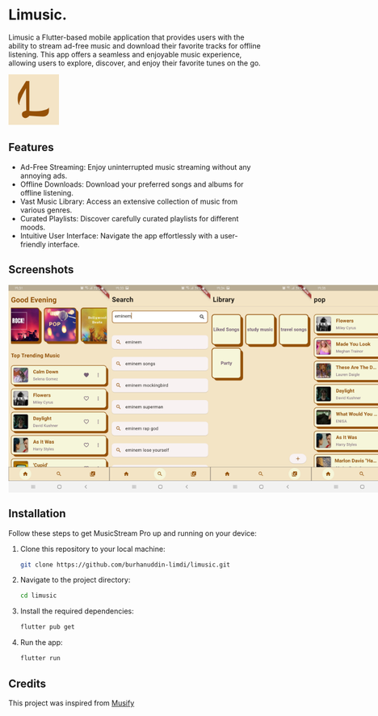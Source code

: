 # Limusic.

Limusic a Flutter-based mobile application that provides users with the ability to stream ad-free music and download their favorite tracks for offline listening. This app offers a seamless and enjoyable music experience, allowing users to explore, discover, and enjoy their favorite tunes on the go.

<img src="assets/other_images/limusic-logo.png" alt="Limsuic logo" width="100" height="100">


## Features

* Ad-Free Streaming: Enjoy uninterrupted music streaming without any annoying ads.
* Offline Downloads: Download your preferred songs and albums for offline listening.
* Vast Music Library: Access an extensive collection of music from various genres.
* Curated Playlists: Discover carefully curated playlists for different moods.
* Intuitive User Interface: Navigate the app effortlessly with a user-friendly interface.


## Screenshots

<div style="display: flex; justify-content: space-between;">
  <img src="assets/other_images/screenshot-1.jpg" alt="Screenshot 1" width="200">
  <img src="assets/other_images/screenshot-2.jpg" alt="Screenshot 1" width="200">
  <img src="assets/other_images/screenshot-3.jpg" alt="Screenshot 1" width="200">
  <img src="assets/other_images/screenshot-4.jpg" alt="Screenshot 1" width="200">
</div>


## Installation

Follow these steps to get MusicStream Pro up and running on your device:

1. Clone this repository to your local machine:

   ```sh
   git clone https://github.com/burhanuddin-limdi/limusic.git
2. Navigate to the project directory:

   ```sh
   cd limusic
3. Install the required dependencies:

   ```sh
   flutter pub get
4. Run the app:

   ```sh
   flutter run

## Credits

This project was inspired from <a href='https://github.com/gokadzev/Musify'>Musify</a>
